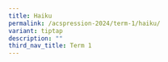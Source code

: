 ```yaml
---
title: Haiku
permalink: /acspression-2024/term-1/haiku/
variant: tiptap
description: ""
third_nav_title: Term 1
---
```

